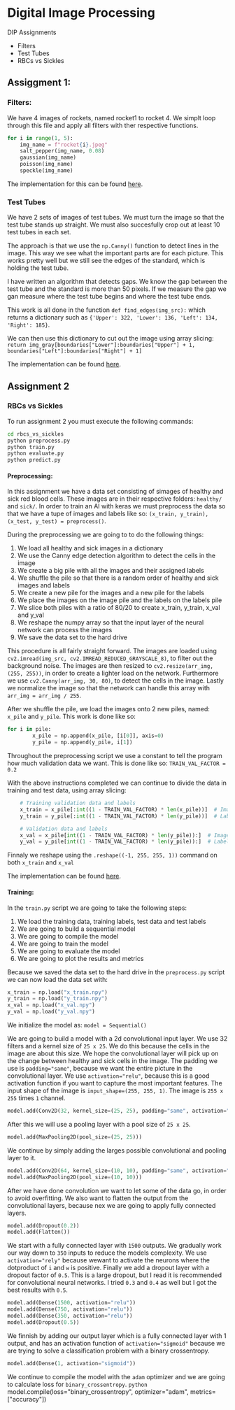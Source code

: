 # Digital Image Processing
DIP Assignments
- Filters
- Test Tubes
- RBCs vs Sickles

## Assiggment 1:

### Filters:

We have 4 images of rockets, named rocket1 to rocket 4. We simplt loop through this file and apply all filters with ther respective functions.

```python
for i in range(1, 5):
    img_name = f"rocket{i}.jpeg"
    salt_pepper(img_name, 0.08)
    gaussian(img_name)
    poisson(img_name)
    speckle(img_name)
```

The implementation for this can be found [here](https://github.com/Mathuiss/digital_image_processing/blob/master/test_tubes/Assignment1%20-%20Filters/filters.ipynb).

### Test Tubes

We have 2 sets of images of test tubes. We must turn the image so that the test tube stands up straight. We must also succesfully crop out at least 10 test tubes in each set.

The approach is that we use the ```np.Canny()``` function to detect lines in the image. This way we see what the important parts are for each picture. This works pretty well but we still see the edges of the standard, which is holding the test tube.

I have written an algorithm that detects gaps. We know the gap between the test tube and the standard is more than 50 pixels. If we measure the gap we gan measure where the test tube begins and where the test tube ends.

This work is all done in the function ```def find_edges(img_src):``` which returns a dictionary such as ```{'Upper': 322, 'Lower': 136, 'Left': 134, 'Right': 185}```.

We can then use this dictionary to cut out the image using array slicing: ```return img_gray[boundaries["Lower"]:boundaries["Upper"] + 1, boundaries["Left"]:boundaries["Right"] + 1]```

The implementation can be found [here](https://github.com/Mathuiss/digital_image_processing/blob/master/test_tubes/Assignment2%20-%20TestTubes/test_tubes.ipynb).

## Assignment 2

### RBCs vs Sickles

To run assignment 2 you must execute the following commands:
```bash
cd rbcs_vs_sickles
python preprocess.py
python train.py
python evaluate.py
python predict.py
```

#### Preprocessing:

In this assignment we have a data set consisting of simages of healthy and sick red blood cells. These images are in their respective folders: ```healthy/``` and ```sick/```. In order to train an AI with keras we must preprocess the data so that we have a tupe of images and labels like so: ```(x_train, y_train), (x_test, y_test) = preprocess()```.

During the preprocessing we are going to to do the following things:
1. We load all healthy and sick images in a dictionary
2. We use the Canny edge detection algorithm to detect the cells in the image
3. We create a big pile with all the images and their assigned labels
4. We shuffle the pile so that there is a random order of healthy and sick images and labels
5. We create a new pile for the images and a new pile for the labels
6. We place the images on the image pile and the labels on the labels pile
7. We slice both piles with a ratio of 80/20 to create x_train, y_train, x_val and y_val
8. We reshape the numpy array so that the input layer of the neural network can process the images
9. We save the data set to the hard drive

This procedure is all fairly straight forward. The images are loaded using ```cv2.imread(img_src, cv2.IMREAD_REDUCED_GRAYSCALE_8)```, to filter out the background noise. The images are then resized to ```cv2.resize(arr_img, (255, 255))```, in order to create a lighter load on the network. Furthermore we use ```cv2.Canny(arr_img, 30, 80)```, to detect the cells in the image. Lastly we normalize the image so that the network can handle this array with ```arr_img = arr_img / 255```.

After we shuffle the pile, we load the images onto 2 new piles, named: ```x_pile``` and ```y_pile```. This work is done like so:
```python
for i in pile:
        x_pile = np.append(x_pile, [i[0]], axis=0)
        y_pile = np.append(y_pile, i[1])
```

Throughout the preprocessing script we use a constant to tell the program how much validation data we want. This is done like so:
```TRAIN_VAL_FACTOR = 0.2```

With the above instructions completed we can continue to divide the data in training and test data, using array slicing:
```python
    # Training validation data and labels
    x_train = x_pile[:int((1 - TRAIN_VAL_FACTOR) * len(x_pile))]  # Images
    y_train = y_pile[:int((1 - TRAIN_VAL_FACTOR) * len(y_pile))]  # Labels

    # Validation data and labels
    x_val = x_pile[int((1 - TRAIN_VAL_FACTOR) * len(y_pile)):]  # Images
    y_val = y_pile[int((1 - TRAIN_VAL_FACTOR) * len(y_pile)):]  # Labels
```

Finnaly we reshape using the ```.reshape((-1, 255, 255, 1))``` command on both ```x_train``` and ```x_val```

The implementation can be found [here](https://github.com/Mathuiss/digital_image_processing/blob/master/rbcs_vs_sickles/preprocess.py).

#### Training:

In the ```train.py``` script we are going to take the following steps:
1. We load the training data, training labels, test data and test labels
2. We are going to build a sequential model
3. We are going to compile the model
4. We are going to train the model
5. We are going to evaluate the model
6. We are going to plot the results and metrics

Because we saved the data set to the hard drive in the ```preprocess.py``` script we can now load the data set with:
```python
x_train = np.load("x_train.npy")
y_train = np.load("y_train.npy")
x_val = np.load("x_val.npy")
y_val = np.load("y_val.npy")
```

We initialize the model as: ```model = Sequential()```

We are going to build a model with a 2d convolutional input layer. We use 32 filters and a kernel size of ```25 x 25```. We do this because the cells in the image are about this size. We hope the convolutional layer will pick up on the change between healthy and sick cells in the image. The padding we use is ```padding="same"```, because we want the entire picture in the convolutional layer. We use ```activation="relu"```, because this is a good activation function if you want to capture the most important features. The input shape of the image is ```input_shape=(255, 255, 1)```. The image is ```255 x 255``` times ```1``` channel.
```python
model.add(Conv2D(32, kernel_size=(25, 25), padding="same", activation="relu", input_shape=(255, 255, 1)))
```

After this we will use a pooling layer with a pool size of ```25 x 25```.
```python
model.add(MaxPooling2D(pool_size=(25, 25)))
```

We continue by simply adding the larges possible convolutional and pooling layer to it.
```python
model.add(Conv2D(64, kernel_size=(10, 10), padding="same", activation="relu"))
model.add(MaxPooling2D(pool_size=(10, 10)))
```

After we have done convolution we want to let some of the data go, in order to avoid overfitting. We also want to flatten the output from the convolutional layers, because nex we are going to apply fully connected layers.
```python
model.add(Dropout(0.2))
model.add(Flatten())
```

We start with a fully connected layer with ```1500``` outputs. We gradually work our way down to ```350``` inputs to reduce the models complexity. We use ```activation="rely"``` because wewant to activate the neurons where the dotproduct of ```i``` and ```w``` is positive. Finally we add a dropout layer with a dropout factor of ```0.5```. This is a large dropout, but I read it is recommended for convolutional neural networks. I tried ```0.3``` and ```0.4``` as well but I got the best results with ```0.5```.
```python
model.add(Dense(1500, activation="relu"))
model.add(Dense(750, activation="relu"))
model.add(Dense(350, activation="relu"))
model.add(Dropout(0.5))
```

We finnish by adding our output layer which is a fully connected layer with 1 output, and has an activation function of ```activation="sigmoid"``` because we are trying to solve a classification problem with a binary crossentropy.
```python
model.add(Dense(1, activation="sigmoid"))
```

We continue to compile the model with the ```adam``` optimizer and we are going to calculate loss for ```binary_crossentropy```.
```python```
model.compile(loss="binary_crossentropy", optimizer="adam", metrics=["accuracy"])
```

